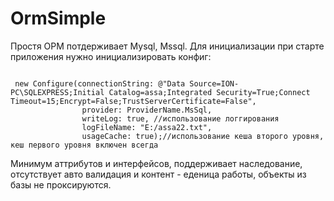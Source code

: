 OrmSimple
=========
Простя ОРМ потдерживает Mysql, Mssql.
Для инициализации при старте приложения
нужно инициализировать конфиг:
<pre><code class='language-cs'>
 new Configure(connectionString: @"Data Source=ION-PC\SQLEXPRESS;Initial Catalog=assa;Integrated Security=True;Connect Timeout=15;Encrypt=False;TrustServerCertificate=False",
                provider: ProviderName.MsSql,
                writeLog: true, //использование логгирования
                logFileName: "E:/assa22.txt",
                usageCache: true);//использование кеша второго уровня, кеш первого уровня включен всегда
</code></pre>
Минимум аттрибутов и интерфейсов, поддерживает наследование, отсутствует авто валидация
и контент - еденица работы, объекты из базы не проксируются.
